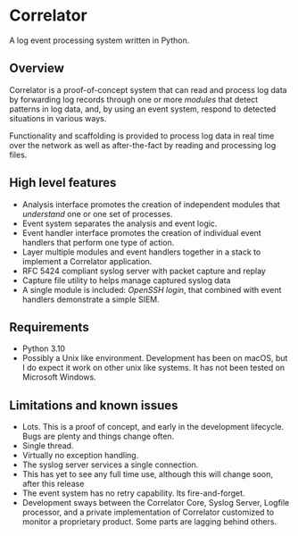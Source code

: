 # Correlator

A log event processing system written in Python.

## Overview

Correlator is a proof-of-concept system that can read and process log data by forwarding log records through one or more
*modules* that detect patterns in log data, and, by using an event system, respond to detected situations in various
ways.

Functionality and scaffolding is provided to process log data in real time over the network as well as after-the-fact
by reading and processing log files. 

## High level features

- Analysis interface promotes the creation of independent modules that *understand* one or one set of processes.
- Event system separates the analysis and event logic.
- Event handler interface promotes the creation of individual event handlers that perform one type of action.
- Layer multiple modules and event handlers together in a stack to implement a Correlator application.
- RFC 5424 compliant syslog server with packet capture and replay
- Capture file utility to helps manage captured syslog data
- A single module is included: *OpenSSH login*, that combined with event handlers demonstrate a simple SIEM.

## Requirements

- Python 3.10
- Possibly a Unix like environment. Development has been on macOS, but I do expect it work on other unix like systems.
It has not been tested on Microsoft Windows.

## Limitations and known issues

- Lots. This is a proof of concept, and early in the development lifecycle. Bugs are plenty and things change often.
- Single thread.
- Virtually no exception handling.
- The syslog server services a single connection.
- This has yet to see any full time use, although this will change soon, after this release
- The event system has no retry capability. Its fire-and-forget.
- Development sways between the Correlator Core, Syslog Server, Logfile processor, and a private implementation
of Correlator customized to monitor a proprietary product. Some parts are lagging behind others.


